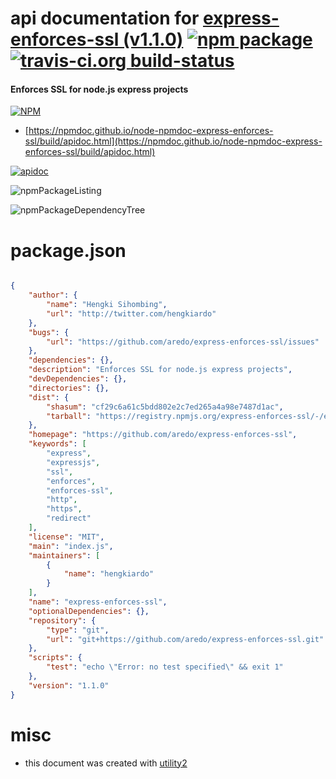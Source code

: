 # api documentation for  [express-enforces-ssl (v1.1.0)](https://github.com/aredo/express-enforces-ssl)  [![npm package](https://img.shields.io/npm/v/npmdoc-express-enforces-ssl.svg?style=flat-square)](https://www.npmjs.org/package/npmdoc-express-enforces-ssl) [![travis-ci.org build-status](https://api.travis-ci.org/npmdoc/node-npmdoc-express-enforces-ssl.svg)](https://travis-ci.org/npmdoc/node-npmdoc-express-enforces-ssl)
#### Enforces SSL for node.js express projects

[![NPM](https://nodei.co/npm/express-enforces-ssl.png?downloads=true&downloadRank=true&stars=true)](https://www.npmjs.com/package/express-enforces-ssl)

- [https://npmdoc.github.io/node-npmdoc-express-enforces-ssl/build/apidoc.html](https://npmdoc.github.io/node-npmdoc-express-enforces-ssl/build/apidoc.html)

[![apidoc](https://npmdoc.github.io/node-npmdoc-express-enforces-ssl/build/screenCapture.buildCi.browser.%252Ftmp%252Fbuild%252Fapidoc.html.png)](https://npmdoc.github.io/node-npmdoc-express-enforces-ssl/build/apidoc.html)

![npmPackageListing](https://npmdoc.github.io/node-npmdoc-express-enforces-ssl/build/screenCapture.npmPackageListing.svg)

![npmPackageDependencyTree](https://npmdoc.github.io/node-npmdoc-express-enforces-ssl/build/screenCapture.npmPackageDependencyTree.svg)



# package.json

```json

{
    "author": {
        "name": "Hengki Sihombing",
        "url": "http://twitter.com/hengkiardo"
    },
    "bugs": {
        "url": "https://github.com/aredo/express-enforces-ssl/issues"
    },
    "dependencies": {},
    "description": "Enforces SSL for node.js express projects",
    "devDependencies": {},
    "directories": {},
    "dist": {
        "shasum": "cf29c6a61c5bdd802e2c7ed265a4a98e7487d1ac",
        "tarball": "https://registry.npmjs.org/express-enforces-ssl/-/express-enforces-ssl-1.1.0.tgz"
    },
    "homepage": "https://github.com/aredo/express-enforces-ssl",
    "keywords": [
        "express",
        "expressjs",
        "ssl",
        "enforces",
        "enforces-ssl",
        "http",
        "https",
        "redirect"
    ],
    "license": "MIT",
    "main": "index.js",
    "maintainers": [
        {
            "name": "hengkiardo"
        }
    ],
    "name": "express-enforces-ssl",
    "optionalDependencies": {},
    "repository": {
        "type": "git",
        "url": "git+https://github.com/aredo/express-enforces-ssl.git"
    },
    "scripts": {
        "test": "echo \"Error: no test specified\" && exit 1"
    },
    "version": "1.1.0"
}
```



# misc
- this document was created with [utility2](https://github.com/kaizhu256/node-utility2)
